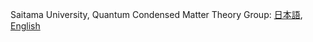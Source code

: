 <!-- ### Hi there 👋 -->

<!--
**TatsuyaMiki/TatsuyaMiki** is a ✨ _special_ ✨ repository because its `README.md` (this file) appears on your GitHub profile.

Here are some ideas to get you started:

- 🔭 I’m currently working on ...
- 🌱 I’m currently learning ...
- 👯 I’m looking to collaborate on ...
- 🤔 I’m looking for help with ...
- 💬 Ask me about ...
- 📫 How to reach me: ...
- 😄 Pronouns: ...
- ⚡ Fun fact: ...
-->


Saitama University, Quantum Condensed Matter Theory Group: 
[日本語](http://park.saitama-u.ac.jp/~hoshino/index.html),
[English](http://park.saitama-u.ac.jp/~hoshino/index_eng.html)
